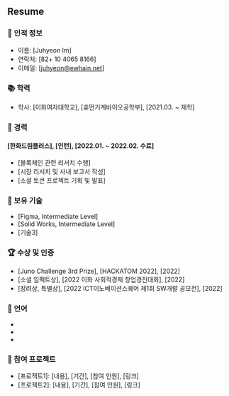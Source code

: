 ## Resume

### 🔎 인적 정보

- 이름: [Juhyeon Im]
- 연락처: [82+ 10 4065 8166]
- 이메일: [juhyeon@ewhain.net]

### 📚 학력

- 학사: [이화여자대학교], [휴먼기계바이오공학부], [2021.03. ~ 재학]

### 💼 경력

#### [한화드림플러스], [인턴], [2022.01. ~ 2022.02. 수료]

- [블록체인 관련 리서치 수행]
- [시장 리서치 및 사내 보고서 작성]
- [소셜 토큰 프로젝트 기획 및 발표]

### 💪 보유 기술

- [Figma, Intermediate Level]
- [Solid Works, Intermediate Level]
- [기술3]

### 🏆 수상 및 인증

- [Juno Challenge 3rd Prize], [HACKATOM 2022], [2022]
- [소셜 임팩트상], [2022 이화 사회적경제 창업경진대회], [2022]
- [장려상, 특별상], [2022 ICT이노베이션스퀘어 제1회 SW개발 공모전], [2022]

### 💬 언어

- [언어1]: [능력]
- [언어2]: [능력]
- [언어3]: [능력]

### 🌌 참여 프로젝트

- [프로젝트1]: [내용], [기간], [참여 인원], [링크]
- [프로젝트2]: [내용], [기간], [참여 인원], [링크]
